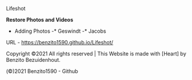 Lifeshot

**Restore Photos and Videos**
- Adding Photos
 -* Geswindt
 -* Jacobs

URL - https://benzito1590.github.io/Lifeshot/
 
Copyright ©2021 All rights reserved | This Website is made with [Heart] by Benzito Bezuidenhout.

(©)2021 Benzito1590 - Github